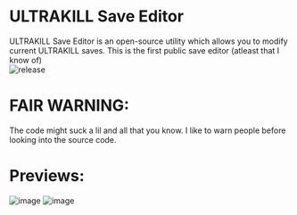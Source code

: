 # ULTRAKILL Save Editor
ULTRAKILL Save Editor is an open-source utility which allows you to modify current ULTRAKILL saves.
This is the first public save editor (atleast that I know of)
<br/>
![release](https://github.com/PetrTech/ULTRAKILL-Save-Editor/assets/55279432/fc77f1d1-7ea0-4c96-8510-30de32173c26)

# FAIR WARNING:
The code might suck a lil and all that you know.
I like to warn people before looking into the source code.

# Previews:
![image](https://github.com/PetrTech/ULTRAKILL-Save-Editor/assets/55279432/56a34c52-1da0-421e-9c66-1e0918cad2da)
![image](https://github.com/PetrTech/ULTRAKILL-Save-Editor/assets/55279432/35b9c131-39c8-40ad-ad65-726694023bb9)
